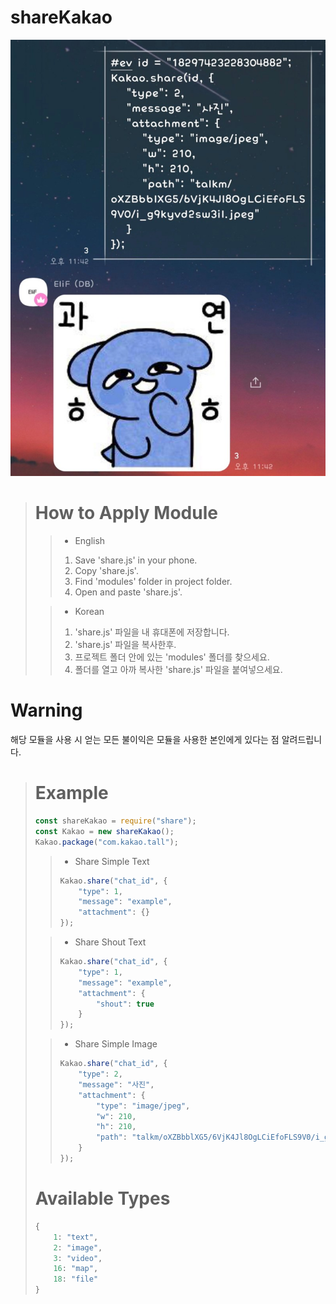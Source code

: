 # shareKakao

![Alt text](0BBF7F9C-07AF-4092-87B7-AA727E2347FB.jpeg)

> # How to Apply Module
> > * English
> > 1. Save 'share.js' in your phone.
> > 2. Copy 'share.js'.
> > 3. Find 'modules' folder in project folder.
> > 4. Open and paste 'share.js'.
>
> > * Korean
> > 1. 'share.js' 파일을 내 휴대폰에 저장합니다.
> > 2. 'share.js' 파일을 복사한후.
> > 3. 프로젝트 폴더 안에 있는 'modules' 폴더를 찾으세요.
> > 4. 폴더를 열고 아까 복사한 'share.js' 파일을 붙여넣으세요.

# Warning
해당 모듈을 사용 시 얻는 모든 불이익은
모듈을 사용한 본인에게 있다는 점 알려드립니다.

> # Example
> ``` javascript
> const shareKakao = require("share");
> const Kakao = new shareKakao();
> Kakao.package("com.kakao.tall");
> ```
> 
> > * Share Simple Text
> > ``` javascript
> > Kakao.share("chat_id", {
> >     "type": 1,
> >     "message": "example",
> >     "attachment": {}
> > });
> >    ```
> 
> > * Share Shout Text
> > ``` javascript
> > Kakao.share("chat_id", {
> >     "type": 1,
> >     "message": "example",
> >     "attachment": {
> >         "shout": true
> >     }
> > });
> > ```
>
> > * Share Simple Image
> > ``` javascript
> > Kakao.share("chat_id", {
> >     "type": 2,
> >     "message": "사진",
> >     "attachment": {
> >         "type": "image/jpeg",
> >         "w": 210,
> >         "h": 210,
> >         "path": "talkm/oXZBbblXG5/6VjK4Jl8OgLCiEfoFLS9V0/i_g9kyvd2sw3il.jpeg"
> >     }
> > });
> > ```
>
> # Available Types
> ``` javascript
> {
>     1: "text",
>     2: "image",
>     3: "video",
>     16: "map",
>     18: "file"
> }
> ```
